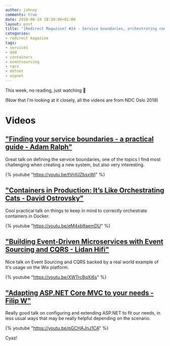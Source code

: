 ```yaml
---
author: johnny
comments: true
date: 2018-08-19 18:30:00+01:00
layout: post
title: "[Redirect Magazine] #24 - Service boundaries, orchestrating containers, event sourcing and CQRS, plus some ASP.NET Core less known features"
categories:
- redirect magazine
tags:
- services
- ddd
- containers
- eventsourcing
- cqrs
- dotnet
- aspnet
---
```


This week, no reading, just watching 🙂

(Now that I'm looking at it closely, all the videos are from NDC Oslo 2018)

# Videos
## ["Finding your service boundaries - a practical guide - Adam Ralph"](https://youtu.be/tVnIUZbsxWI)
Great talk on defining the service boundaries, one of the topics I find most challenging when creating a new system, but also very interesting.

{% youtube "https://youtu.be/tVnIUZbsxWI" %}
<br/>
## ["Containers in Production: It’s Like Orchestrating Cats - David Ostrovsky"](https://youtu.be/eM4xb9aemDU)
Cool practical talk on things to keep in mind to correctly orchestrate containers in Docker.

{% youtube "https://youtu.be/eM4xb9aemDU" %}
<br/>
## ["Building Event-Driven Microservices with Event Sourcing and CQRS - Lidan Hifi"](https://youtu.be/XWTrcBqXi6s)
Nice talk on Event Sourcing and CQRS backed by a real world example of it's usage on the Wix platform.

{% youtube "https://youtu.be/XWTrcBqXi6s" %}
<br/>
## ["Adapting ASP.NET Core MVC to your needs - Filip W"](https://youtu.be/pGCHAJnJ1CA)
Really good talk on configuring and extending ASP.NET to fit our needs, in less usual ways that may be really helpful depending on the scenario.

{% youtube "https://youtu.be/pGCHAJnJ1CA" %}
<br/>

Cyaz!